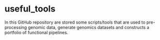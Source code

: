 # useful_tools

In this GitHub repository are stored some scripts/tools that are used to pre-processing genomic data,
generate genomics datasets and constructs a portfolio of functional pipelines.
